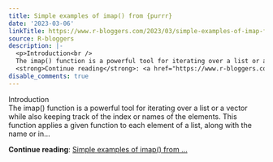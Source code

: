 ```yaml
---
title: Simple examples of imap() from {purrr}
date: '2023-03-06'
linkTitle: https://www.r-bloggers.com/2023/03/simple-examples-of-imap-from-purrr/
source: R-bloggers
description: |-
  <p>Introduction<br />
  The imap() function is a powerful tool for iterating over a list or a vector while also keeping track of the index or names of the elements. This function applies a given function to each element of a list, along with the name or in...</p>
  <strong>Continue reading</strong>: <a href="https://www.r-bloggers.com/2023/03/simple-examples-of-imap-from-purrr/">Simple examples of imap() from ...
disable_comments: true
---
```

<p>Introduction<br />
The imap() function is a powerful tool for iterating over a list or a vector while also keeping track of the index or names of the elements. This function applies a given function to each element of a list, along with the name or in...</p>
<strong>Continue reading</strong>: <a href="https://www.r-bloggers.com/2023/03/simple-examples-of-imap-from-purrr/">Simple examples of imap() from ...
